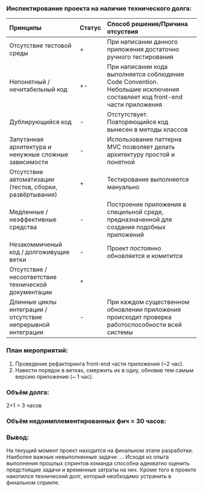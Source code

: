 ### Инспектирование проекта на наличие технического долга:
| **Принципы** | **Статус** | **Способ решения/Причина отсуствия** |
|:--|:--|:--|
| Отсутствие тестовой среды | + | При написании данного приложения достаточно ручного тестирования |
| Непонятный / нечитабельный код| +- | При написании кода выполняется соблюдение Code Convention. Небольшие исключения составляет код front-end части приложения|
| Дублирующийся код | - | Отстутствует. Повторяющийся код вынесен в методы классов | 
| Запутанная архитектура и ненужные сложные зависимости | - | Использование паттерна MVC позволяет делать архитектуру простой и понятной |
| Отсутствие автоматизации (тестов, сборки, развёртывания)| + | Тестирование выполняется мануально |
| Медленные / неэффективные средства | - | Построение приложения в специльной среде, предназначенной для создания подобных приложений |
| Незакоммиченый код / долгоживущие ветки | - | Проект постоянно обновляется и комитится |
| Отсутствие / несоответствие технической документации | + | |
| Длинные циклы интеграции / отсутствие непрерывной интеграции | - | При каждом существенном обновлении приложения происходит проверка работоспособности всей системы |

### План мероприятий:

1. Проведение рефакторинга front-end части приложения (~2 час).
2. Навести порядок в ветках, смержить их в одну, обновив тем самым версию приложения (~ 1 час).

### Объём долга:

2+1 = 3 часов

### Объём недоимплементированных фич = 30 часов:

### Вывод:
На текущий момент проект находится на финальном этапе разработки. Наиболее важные невыполненные задачи: ...
Исходя из опыта выполнения прошлых спринтов команда способна адекватно оценить предстоящие задачи и временные затраты на них. Кроме того в проекте накопился технический долг, который необходимо устранить в финальном спринте.